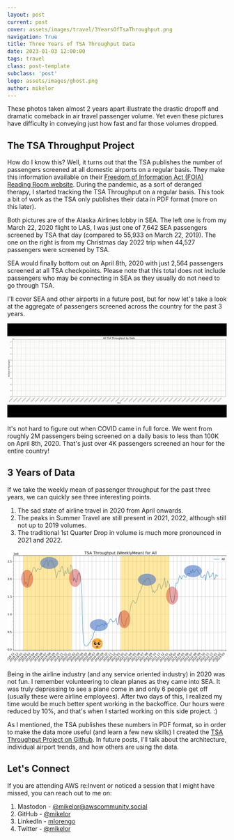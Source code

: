 ```yaml
---
layout: post
current: post
cover: assets/images/travel/3YearsOfTsaThroughput.png
navigation: True
title: Three Years of TSA Throughput Data
date: 2023-01-03 12:00:00
tags: travel
class: post-template
subclass: 'post'
logo: assets/images/ghost.png
author: mikelor
---
```

These photos taken almost 2 years apart illustrate the drastic dropoff and dramatic comeback in air travel passenger volume. Yet even these pictures have difficulty in conveying just how fast and far those volumes dropped.

## The TSA Throughput Project
How do I know this? Well, it turns out that the TSA publishes the number of passengers screened at all domestic airports on a regular basis. They make this information available on their [Freedom of Information Act (FOIA) Reading Room website](https://www.tsa.gov/foia/readingroom). During the pandemic, as a sort of deranged therapy, I started tracking the TSA Throughput on a regular basis. This took a bit of work as the TSA only publishes their data in PDF format (more on this later).

Both pictures are of the Alaska Airlines lobby in SEA. The left one is from my March 22, 2020 flight to LAS, I was just one of 7,642 SEA passengers screened by TSA that day (compared to 55,933 on March 22, 2019). The one on the right is from my Christmas day 2022 trip when 44,527 passengers were screened by TSA. 

SEA would finally bottom out on April 8th, 2020 with just 2,564 passengers screened at all TSA checkpoints. Please note that this total does not include passengers who may be connecting in SEA as they usually do not need to go through TSA.

I'll cover SEA and other airports in a future post, but for now let's take a look at the aggregate of passengers screened across the country for the past 3 years.

![TSA Throughput - All Airports](assets/images/travel/TsaThroughputAnimated.gif)

It's not hard to figure out when COVID came in full force. We went from roughly 2M passengers being screened on a daily basis to less than 100K on April 8th, 2020. That's just over 4K passengers screened an hour for the entire country!

## 3 Years of Data
If we take the weekly mean of passenger throughput for the past three years, we can quickly see three interesting points.
  1. The sad state of airline travel in 2020 from April onwards.
  1. The peaks in Summer Travel are still present in 2021, 2022, although still not up to 2019 volumes.
  1. The traditional 1st Quarter Drop in volume is much more pronounced in 2021 and 2022.

![TSA Throughput - Weekly Mean](assets/images/travel/3YearWeeklyMean.png)

Being in the airline industry (and any service oriented industry) in 2020 was not fun. I remember volunteering to clean planes as they came into SEA. It was truly depressing to see a plane come in and only 6 people get off (usually these were airline employees). After two days of this, I realized my time would be much better spent working in the backoffice. Our hours were reduced by 10%, and that's when I started working on this side project. :)

As I mentioned, the TSA publishes these numbers in PDF format, so in order to make the data more useful (and learn a few new skills) I created the [TSA Throughput Project on Github](https://github.com/mikelor/tsathroughput). In future posts, I'll talk about the architecture, individual airport trends, and how others are using the data.

## Let's Connect
If you are attending AWS re:Invent or noticed a session that I might have missed, you can reach out to me on:
  1. Mastodon - [@mikelor@awscommunity.social](https://awscommunity.social/@mikelor)
  1. GitHub - [@mikelor](https://github.com/mikelor)
  1. LinkedIn - [mlorengo](https://www.linkedin.com/in/mlorengo/)
  1. Twitter - [@mikelor](https://twitter.com/mikelor)
